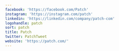 ```yaml
---
facebook: 'https://facebook.com/Patch'
instagram: 'https://instagram.com/patch'
linkedin: 'https://linkedin.com/company/patch-com'
logohandle: patch
sort: patch
title: Patch
twitter: PatchTweet
website: 'https://patch.com/'
---
```

